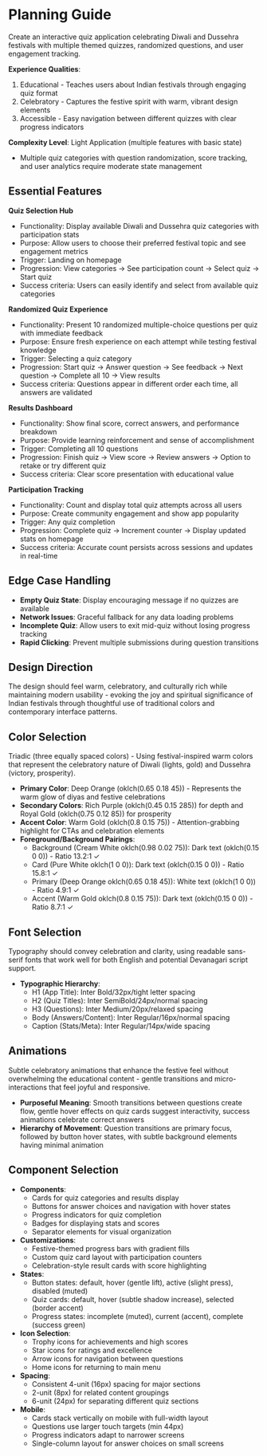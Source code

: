 # Planning Guide

Create an interactive quiz application celebrating Diwali and Dussehra festivals with multiple themed quizzes, randomized questions, and user engagement tracking.

**Experience Qualities**: 
1. Educational - Teaches users about Indian festivals through engaging quiz format
2. Celebratory - Captures the festive spirit with warm, vibrant design elements
3. Accessible - Easy navigation between different quizzes with clear progress indicators

**Complexity Level**: Light Application (multiple features with basic state)
- Multiple quiz categories with question randomization, score tracking, and user analytics require moderate state management

## Essential Features

**Quiz Selection Hub**
- Functionality: Display available Diwali and Dussehra quiz categories with participation stats
- Purpose: Allow users to choose their preferred festival topic and see engagement metrics
- Trigger: Landing on homepage
- Progression: View categories → See participation count → Select quiz → Start quiz
- Success criteria: Users can easily identify and select from available quiz categories

**Randomized Quiz Experience**
- Functionality: Present 10 randomized multiple-choice questions per quiz with immediate feedback
- Purpose: Ensure fresh experience on each attempt while testing festival knowledge
- Trigger: Selecting a quiz category
- Progression: Start quiz → Answer question → See feedback → Next question → Complete all 10 → View results
- Success criteria: Questions appear in different order each time, all answers are validated

**Results Dashboard**
- Functionality: Show final score, correct answers, and performance breakdown
- Purpose: Provide learning reinforcement and sense of accomplishment
- Trigger: Completing all 10 questions
- Progression: Finish quiz → View score → Review answers → Option to retake or try different quiz
- Success criteria: Clear score presentation with educational value

**Participation Tracking**
- Functionality: Count and display total quiz attempts across all users
- Purpose: Create community engagement and show app popularity
- Trigger: Any quiz completion
- Progression: Complete quiz → Increment counter → Display updated stats on homepage
- Success criteria: Accurate count persists across sessions and updates in real-time

## Edge Case Handling

- **Empty Quiz State**: Display encouraging message if no quizzes are available
- **Network Issues**: Graceful fallback for any data loading problems
- **Incomplete Quiz**: Allow users to exit mid-quiz without losing progress tracking
- **Rapid Clicking**: Prevent multiple submissions during question transitions

## Design Direction

The design should feel warm, celebratory, and culturally rich while maintaining modern usability - evoking the joy and spiritual significance of Indian festivals through thoughtful use of traditional colors and contemporary interface patterns.

## Color Selection

Triadic (three equally spaced colors) - Using festival-inspired warm colors that represent the celebratory nature of Diwali (lights, gold) and Dussehra (victory, prosperity).

- **Primary Color**: Deep Orange (oklch(0.65 0.18 45)) - Represents the warm glow of diyas and festive celebrations
- **Secondary Colors**: Rich Purple (oklch(0.45 0.15 285)) for depth and Royal Gold (oklch(0.75 0.12 85)) for prosperity
- **Accent Color**: Warm Gold (oklch(0.8 0.15 75)) - Attention-grabbing highlight for CTAs and celebration elements
- **Foreground/Background Pairings**: 
  - Background (Cream White oklch(0.98 0.02 75)): Dark text (oklch(0.15 0 0)) - Ratio 13.2:1 ✓
  - Card (Pure White oklch(1 0 0)): Dark text (oklch(0.15 0 0)) - Ratio 15.8:1 ✓
  - Primary (Deep Orange oklch(0.65 0.18 45)): White text (oklch(1 0 0)) - Ratio 4.9:1 ✓
  - Accent (Warm Gold oklch(0.8 0.15 75)): Dark text (oklch(0.15 0 0)) - Ratio 8.7:1 ✓

## Font Selection

Typography should convey celebration and clarity, using readable sans-serif fonts that work well for both English and potential Devanagari script support.

- **Typographic Hierarchy**: 
  - H1 (App Title): Inter Bold/32px/tight letter spacing
  - H2 (Quiz Titles): Inter SemiBold/24px/normal spacing  
  - H3 (Questions): Inter Medium/20px/relaxed spacing
  - Body (Answers/Content): Inter Regular/16px/normal spacing
  - Caption (Stats/Meta): Inter Regular/14px/wide spacing

## Animations

Subtle celebratory animations that enhance the festive feel without overwhelming the educational content - gentle transitions and micro-interactions that feel joyful and responsive.

- **Purposeful Meaning**: Smooth transitions between questions create flow, gentle hover effects on quiz cards suggest interactivity, success animations celebrate correct answers
- **Hierarchy of Movement**: Question transitions are primary focus, followed by button hover states, with subtle background elements having minimal animation

## Component Selection

- **Components**: 
  - Cards for quiz categories and results display
  - Buttons for answer choices and navigation with hover states
  - Progress indicators for quiz completion
  - Badges for displaying stats and scores
  - Separator elements for visual organization
- **Customizations**: 
  - Festive-themed progress bars with gradient fills
  - Custom quiz card layout with participation counters
  - Celebration-style result cards with score highlighting
- **States**: 
  - Button states: default, hover (gentle lift), active (slight press), disabled (muted)
  - Quiz cards: default, hover (subtle shadow increase), selected (border accent)
  - Progress states: incomplete (muted), current (accent), complete (success green)
- **Icon Selection**: 
  - Trophy icons for achievements and high scores
  - Star icons for ratings and excellence
  - Arrow icons for navigation between questions
  - Home icons for returning to main menu
- **Spacing**: 
  - Consistent 4-unit (16px) spacing for major sections
  - 2-unit (8px) for related content groupings
  - 6-unit (24px) for separating different quiz sections
- **Mobile**: 
  - Cards stack vertically on mobile with full-width layout
  - Questions use larger touch targets (min 44px)
  - Progress indicators adapt to narrower screens
  - Single-column layout for answer choices on small screens